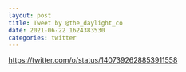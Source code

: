 ```yaml
--- 
layout: post 
title: Tweet by @the_daylight_co 
date: 2021-06-22 1624383530 
categories: twitter 
--- 
```

https://twitter.com/o/status/1407392628853911558